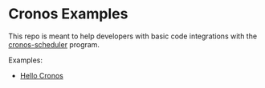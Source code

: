 # **Cronos Examples**

This repo is meant to help developers with basic code integrations with the [cronos-scheduler](https://github.com/cronos-so/cronos/tree/main/programs/scheduler) program. 

Examples:
- [Hello Cronos](https://github.com/cronos-so/examples/tree/main/hello_cronos)
